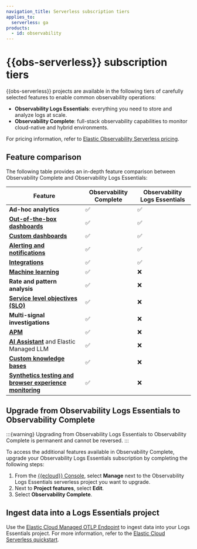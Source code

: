 ```yaml
---
navigation_title: Serverless subscription tiers
applies_to:
  serverless: ga
products:
  - id: observability
---
```


# {{obs-serverless}} subscription tiers

{{obs-serverless}} projects are available in the following tiers of carefully selected features to enable common observability operations:

* **Observability Logs Essentials**: everything you need to store and analyze logs at scale.
* **Observability Complete**: full-stack observability capabilities to monitor cloud-native and hybrid environments.

For pricing information, refer to [Elastic Observability Serverless pricing](https://www.elastic.co/pricing/serverless-observability).

## Feature comparison

The following table provides an in-depth feature comparison between Observability Complete and Observability Logs Essentials:

| **Feature** | Observability Complete | Observability Logs Essentials |
|---------|----------------------|-----------------------------------|
| **Ad-hoc analytics** | ✅ | ✅ |
| **[Out-of-the-box dashboards](/explore-analyze/dashboards.md)** | ✅ | ✅ |
| **[Custom dashboards](/explore-analyze/dashboards/create-dashboard.md)** | ✅ | ✅ |
| **[Alerting and notifications](/deploy-manage/monitor/monitoring-data/configure-stack-monitoring-alerts.md)** | ✅ | ✅ |
| **[Integrations](https://www.elastic.co/integrations/data-integrations?solution=observability)** | ✅ | ✅ |
| **[Machine learning](/explore-analyze/machine-learning.md)** | ✅ | ❌ |
| **Rate and pattern analysis** | ✅ | ❌ |
| **[Service level objectives (SLO)](/solutions/observability/incident-management/service-level-objectives-slos.md)** | ✅ | ❌ |
| **Multi-signal investigations** | ✅ | ❌ |
| **[APM](/solutions/observability/apm/index.md)** | ✅ | ❌ |
| **[AI Assistant](/solutions/observability/observability-ai-assistant.md)** and Elastic Managed LLM | ✅ | ❌ |
| **[Custom knowledge bases](/solutions/observability/observability-ai-assistant.md#obs-ai-kb-ui)** | ✅ | ❌ |
| **[Synthetics testing and browser experience monitoring](/solutions/observability/synthetics/index.md)** | ✅ | ❌ |

## Upgrade from Observability Logs Essentials to Observability Complete

:::{warning}
Upgrading from Observability Logs Essentials to Observability Complete is permanent and cannot be reversed.
:::

To access the additional features available in Observability Complete, upgrade your Observability Logs Essentials subscription by completing the following steps:

1. From the [{{ecloud}} Console](https://cloud.elastic.co), select **Manage** next to the Observability Logs Essentials serverless project you want to upgrade.
1. Next to **Project features**, select **Edit**.
1. Select **Observability Complete**.

## Ingest data into a Logs Essentials project

Use the [Elastic Cloud Managed OTLP Endpoint](opentelemetry://reference/motlp.md) to ingest data into your Logs Essentials project. For more information, refer to the [Elastic Cloud Serverless quickstart](opentelemetry://quickstart/serverless).